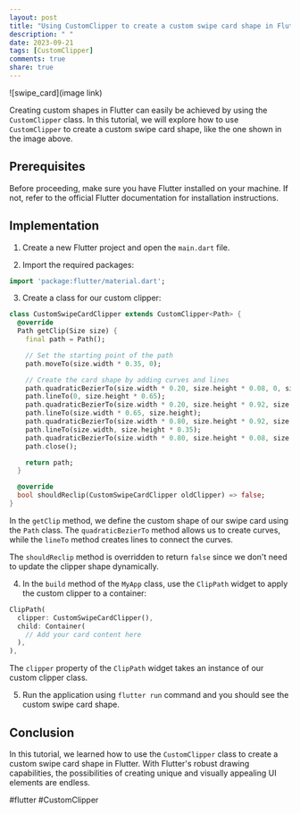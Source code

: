 ```yaml
---
layout: post
title: "Using CustomClipper to create a custom swipe card shape in Flutter"
description: " "
date: 2023-09-21
tags: [CustomClipper]
comments: true
share: true
---
```


![swipe_card](image link)

Creating custom shapes in Flutter can easily be achieved by using the `CustomClipper` class. In this tutorial, we will explore how to use `CustomClipper` to create a custom swipe card shape, like the one shown in the image above.

## Prerequisites

Before proceeding, make sure you have Flutter installed on your machine. If not, refer to the official Flutter documentation for installation instructions.

## Implementation

1. Create a new Flutter project and open the `main.dart` file.

2. Import the required packages:
```dart
import 'package:flutter/material.dart';
```

3. Create a class for our custom clipper:
```dart
class CustomSwipeCardClipper extends CustomClipper<Path> {
  @override
  Path getClip(Size size) {
    final path = Path();

    // Set the starting point of the path
    path.moveTo(size.width * 0.35, 0);

    // Create the card shape by adding curves and lines
    path.quadraticBezierTo(size.width * 0.20, size.height * 0.08, 0, size.height * 0.35);
    path.lineTo(0, size.height * 0.65);
    path.quadraticBezierTo(size.width * 0.20, size.height * 0.92, size.width * 0.35, size.height);
    path.lineTo(size.width * 0.65, size.height);
    path.quadraticBezierTo(size.width * 0.80, size.height * 0.92, size.width, size.height * 0.65);
    path.lineTo(size.width, size.height * 0.35);
    path.quadraticBezierTo(size.width * 0.80, size.height * 0.08, size.width * 0.65, 0);
    path.close();

    return path;
  }

  @override
  bool shouldReclip(CustomSwipeCardClipper oldClipper) => false;
}
```

In the `getClip` method, we define the custom shape of our swipe card using the `Path` class. The `quadraticBezierTo` method allows us to create curves, while the `lineTo` method creates lines to connect the curves.

The `shouldReclip` method is overridden to return `false` since we don't need to update the clipper shape dynamically.

4. In the `build` method of the `MyApp` class, use the `ClipPath` widget to apply the custom clipper to a container:
```dart
ClipPath(
  clipper: CustomSwipeCardClipper(),
  child: Container(
    // Add your card content here
  ),
),
```

The `clipper` property of the `ClipPath` widget takes an instance of our custom clipper class.

5. Run the application using `flutter run` command and you should see the custom swipe card shape.

## Conclusion

In this tutorial, we learned how to use the `CustomClipper` class to create a custom swipe card shape in Flutter. With Flutter's robust drawing capabilities, the possibilities of creating unique and visually appealing UI elements are endless.

#flutter #CustomClipper